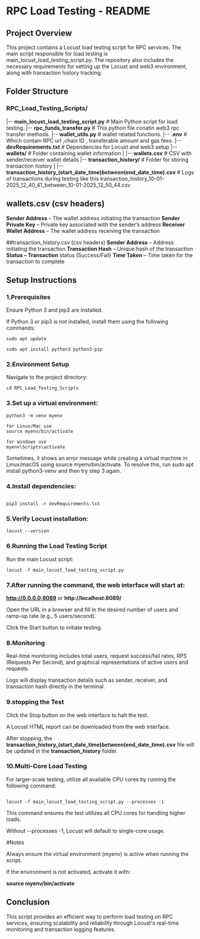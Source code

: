 # RPC Load Testing - README

## Project Overview

This project contains a Locust load testing script for RPC services. The main script responsible for load testing is main_locust_load_testing_script.py. The repository also includes the necessary requirements for setting up the Locust and web3 environment, along with transaction history tracking.

## Folder Structure

### RPC_Load_Testing_Scripts/

|-- **main_locust_load_testing_script.py**  # Main Python script for load testing.
|-- **rpc_funds_transfer.py**  # This python file conatin web3 rpc transfer methods.
|-- **wallet_utils.py**  # wallet related functions.
|-- **.env**  # Which contain RPC url ,chain ID , transferable amount and gas fees.
|-- **devRequirements.txt**              # Dependencies for Locust and web3 setup 
|-- **wallets/**                # Folder containing wallet information 
|   |-- **wallets.csv**                  # CSV with sender/receiver wallet details 
|-- **transaction_history/**             # Folder for storing transaction history 
|   |-- **transaction_history_(start_date_time)_between_(end_date_time).csv**      # Logs of transactions during testing like this transaction_history_10-01-2025_12_40_41_between_10-01-2025_12_50_44.csv


## wallets.csv (csv headers)

__Sender Address__ – The wallet address initiating the transaction 
__Sender Private Key__ – Private key associated with the sender’s address 
__Receiver Wallet Address__ – The wallet address receiving the transaction 

##transaction_history.csv (csv headers)
__Sender Address__ – Address initiating the transaction 
__Transaction Hash__ – Unique hash of the transaction 
__Status – Transaction__ status (Success/Fail) 
__Time Taken__ – Time taken for the transaction to complete 



## Setup Instructions

### 1.Prerequisites

Ensure Python 3 and pip3 are installed.

If Python 3 or pip3 is not installed, install them using the following commands:
```
sudo apt update

sudo apt install python3 python3-pip

```

### 2.Environment Setup

Navigate to the project directory:


```
cd RPC_Load_Testing_Scripts

```

### 3.Set up a virtual environment:

```
python3 -m venv myenv

for Linux/Mac use 
source myenv/bin/activate

for windows use
myenv\Scripts\activate

```
Sometimes, it shows an error message while creating a virtual machine in Linux/macOS using source myenv/bin/activate. To resolve this, run sudo apt install python3-venv and then try step 3 again.

### 4.Install dependencies:

```

pip3 install -r devRequirements.txt

```

### 5.Verify Locust installation:

```
locust --version

```

### 6.Running the Load Testing Script

Run the main Locust script:

```
locust -f main_locust_load_testing_script.py

```

### 7.After running the command, the web interface will start at:

**http://0.0.0.0:8089** or **http://localhost:8089/**

Open the URL in a browser and fill in the desired number of users and ramp-up rate (e.g., 5 users/second).

Click the Start button to initiate testing.

### 8.Monitoring

Real-time monitoring includes total users, request success/fail rates, RPS (Requests Per Second), and graphical representations of active users and requests.

Logs will display transaction details such as sender, receiver, and transaction hash directly in the terminal.

### 9.stopping the Test

Click the Stop button on the web interface to halt the test.

A Locust HTML report can be downloaded from the web interface.

After stopping, the **transaction_history_(start_date_time)_between_(end_date_time).csv** file will be updated in the **transaction_history** folder.

### 10.Multi-Core Load Testing

For larger-scale testing, utilize all available CPU cores by running the following command:

```

locust -f main_locust_load_testing_script.py --processes -1

```

This command ensures the test utilizes all CPU cores for handling higher loads.

Without --processes -1, Locust will default to single-core usage.

#Notes

Always ensure the virtual environment (myenv) is active when running the script.

If the environment is not activated, activate it with:

**source myenv/bin/activate**


## Conclusion

This script provides an efficient way to perform load testing on RPC services, ensuring scalability and reliability through Locust's real-time monitoring and transaction logging features.


